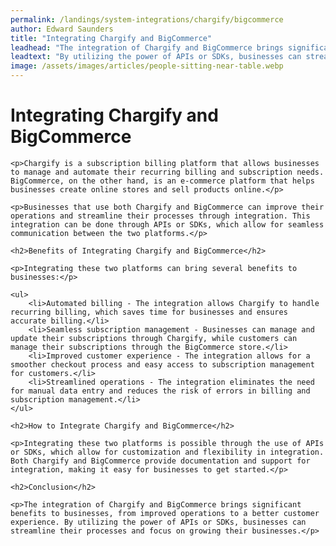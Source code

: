 ```yaml
---
permalink: /landings/system-integrations/chargify/bigcommerce
author: Edward Saunders
title: "Integrating Chargify and BigCommerce"
leadhead: "The integration of Chargify and BigCommerce brings significant benefits to businesses, from improved operations to a better customer experience"
leadtext: "By utilizing the power of APIs or SDKs, businesses can streamline their processes and focus on growing their businesses."
image: /assets/images/articles/people-sitting-near-table.webp
---
```

<div class="arttext">
	<h1>Integrating Chargify and BigCommerce</h1>

	<p>Chargify is a subscription billing platform that allows businesses to manage and automate their recurring billing and subscription needs. BigCommerce, on the other hand, is an e-commerce platform that helps businesses create online stores and sell products online.</p>

	<p>Businesses that use both Chargify and BigCommerce can improve their operations and streamline their processes through integration. This integration can be done through APIs or SDKs, which allow for seamless communication between the two platforms.</p>

	<h2>Benefits of Integrating Chargify and BigCommerce</h2>

	<p>Integrating these two platforms can bring several benefits to businesses:</p>

	<ul>
		<li>Automated billing - The integration allows Chargify to handle recurring billing, which saves time for businesses and ensures accurate billing.</li>
		<li>Seamless subscription management - Businesses can manage and update their subscriptions through Chargify, while customers can manage their subscriptions through the BigCommerce store.</li>
		<li>Improved customer experience - The integration allows for a smoother checkout process and easy access to subscription management for customers.</li>
		<li>Streamlined operations - The integration eliminates the need for manual data entry and reduces the risk of errors in billing and subscription management.</li>
	</ul>

	<h2>How to Integrate Chargify and BigCommerce</h2>

	<p>Integrating these two platforms is possible through the use of APIs or SDKs, which allow for customization and flexibility in integration. Both Chargify and BigCommerce provide documentation and support for integration, making it easy for businesses to get started.</p>

	<h2>Conclusion</h2>

	<p>The integration of Chargify and BigCommerce brings significant benefits to businesses, from improved operations to a better customer experience. By utilizing the power of APIs or SDKs, businesses can streamline their processes and focus on growing their businesses.</p>

</div>